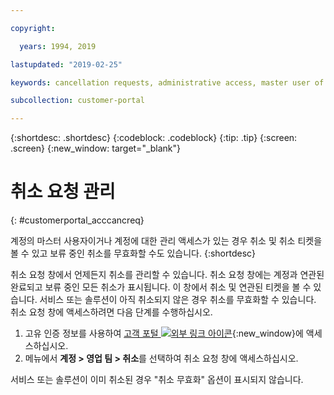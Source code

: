 ```yaml
---

copyright:

  years: 1994, 2019

lastupdated: "2019-02-25"

keywords: cancellation requests, administrative access, master user of an account 

subcollection: customer-portal

---
```


{:shortdesc: .shortdesc}
{:codeblock: .codeblock}
{:tip: .tip}
{:screen: .screen}
{:new_window: target="_blank"}


# 취소 요청 관리
{: #customerportal_acccancreq}

계정의 마스터 사용자이거나 계정에 대한 관리 액세스가 있는 경우 취소 및 취소 티켓을 볼 수 있고 보류 중인 취소를 무효화할 수도 있습니다.
{:shortdesc}


취소 요청 창에서 언제든지 취소를 관리할 수 있습니다. 취소 요청 창에는 계정과 연관된 완료되고 보류 중인 모든 취소가 표시됩니다. 이 창에서 취소 및 연관된 티켓을 볼 수 있습니다. 서비스 또는 솔루션이 아직 취소되지 않은 경우 취소를 무효화할 수 있습니다. 취소 요청 창에 액세스하려면 다음 단계를 수행하십시오.

1. 고유 인증 정보를 사용하여 [고객 포털 ![외부 링크 아이콘](../icons/launch-glyph.svg)](https://control.softlayer.com/){:new_window}에 액세스하십시오.
2. 메뉴에서 **계정 > 영업 팀 > 취소**를 선택하여 취소 요청 창에 액세스하십시오.

서비스 또는 솔루션이 이미 취소된 경우 "취소 무효화" 옵션이 표시되지 않습니다.
